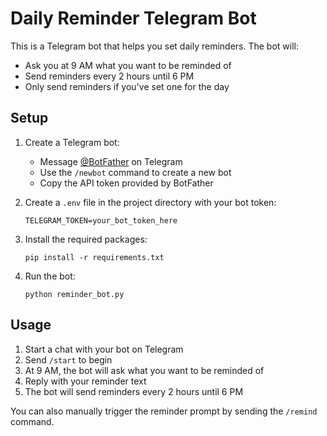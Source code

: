 # Daily Reminder Telegram Bot

This is a Telegram bot that helps you set daily reminders. The bot will:
- Ask you at 9 AM what you want to be reminded of
- Send reminders every 2 hours until 6 PM
- Only send reminders if you've set one for the day

## Setup

1. Create a Telegram bot:
   - Message [@BotFather](https://t.me/botfather) on Telegram
   - Use the `/newbot` command to create a new bot
   - Copy the API token provided by BotFather

2. Create a `.env` file in the project directory with your bot token:
   ```
   TELEGRAM_TOKEN=your_bot_token_here
   ```

3. Install the required packages:
   ```
   pip install -r requirements.txt
   ```

4. Run the bot:
   ```
   python reminder_bot.py
   ```

## Usage

1. Start a chat with your bot on Telegram
2. Send `/start` to begin
3. At 9 AM, the bot will ask what you want to be reminded of
4. Reply with your reminder text
5. The bot will send reminders every 2 hours until 6 PM

You can also manually trigger the reminder prompt by sending the `/remind` command. 